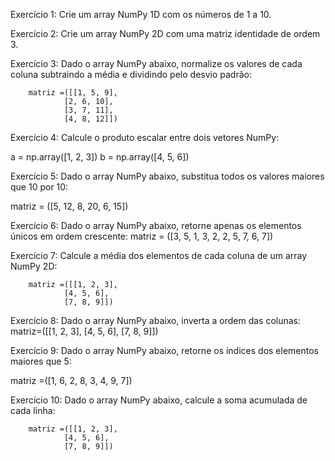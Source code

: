 
<!-- produtoEscalar, transposta, -->


Exercício 1:
Crie um array NumPy 1D com os números de 1 a 10.


Exercício 2:
Crie um array NumPy 2D com uma matriz identidade de ordem 3.

Exercício 3:
Dado o array NumPy abaixo, normalize os valores de cada coluna subtraindo a média e dividindo pelo desvio padrão:

        matriz =([[1, 5, 9],
                [2, 6, 10],
                [3, 7, 11],
                [4, 8, 12]])
Exercício 4:
Calcule o produto escalar entre dois vetores NumPy:

a = np.array([1, 2, 3])
b = np.array([4, 5, 6])

Exercício 5:
Dado o array NumPy abaixo, substitua todos os valores maiores que 10 por 10:

matriz = ([5, 12, 8, 20, 6, 15])

Exercício 6:
Dado o array NumPy abaixo, retorne apenas os elementos únicos em ordem crescente:
matriz = ([3, 5, 1, 3, 2, 2, 5, 7, 6, 7])

Exercício 7:
Calcule a média dos elementos de cada coluna de um array NumPy 2D:

        matriz =([[1, 2, 3],
                [4, 5, 6],
                [7, 8, 9]])
Exercício 8:
Dado o array NumPy abaixo, inverta a ordem das colunas:
        matriz=([[1, 2, 3],
                [4, 5, 6],
                [7, 8, 9]])

Exercício 9:
Dado o array NumPy abaixo, retorne os índices dos elementos maiores que 5:

matriz =([1, 6, 2, 8, 3, 4, 9, 7])

Exercício 10:
Dado o array NumPy abaixo, calcule a soma acumulada de cada linha:


        matriz =([[1, 2, 3],
                [4, 5, 6],
                [7, 8, 9]])

